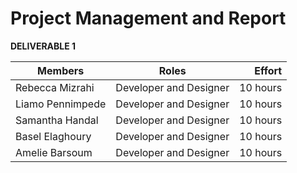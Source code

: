 # Project Management and Report


**DELIVERABLE 1**

| Members            | Roles                   | Effort       |
| ------------------ |:-----------------------:| ------------:|
| Rebecca Mizrahi    | Developer and Designer  | 10 hours     |
| Liamo Pennimpede   | Developer and Designer  | 10 hours     |
| Samantha Handal    | Developer and Designer  | 10 hours     |
| Basel Elaghoury    | Developer and Designer  | 10 hours     |
| Amelie Barsoum     | Developer and Designer  | 10 hours     |
